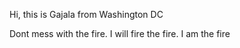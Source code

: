 Hi, this is Gajala from Washington DC

Dont mess with the fire. I will fire the fire. I am the fire
